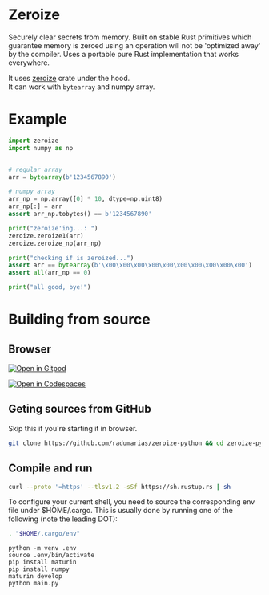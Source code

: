 # Zeroize

Securely clear secrets from memory. Built on stable Rust primitives which guarantee memory is zeroed using an operation will not be 'optimized away' by the compiler.
Uses a portable pure Rust implementation that works everywhere.

It uses [zeroize](https://crates.io/crates/zeroize) crate under the hood.  
It can work with `bytearray` and numpy array.

# Example

```python
import zeroize
import numpy as np


# regular array
arr = bytearray(b'1234567890')

# numpy array
arr_np = np.array([0] * 10, dtype=np.uint8)
arr_np[:] = arr
assert arr_np.tobytes() == b'1234567890'

print("zeroize'ing...: ")
zeroize.zeroize1(arr)
zeroize.zeroize_np(arr_np)

print("checking if is zeroized...")
assert arr == bytearray(b'\x00\x00\x00\x00\x00\x00\x00\x00\x00\x00')
assert all(arr_np == 0)

print("all good, bye!")
```
# Building from source

## Browser

[![Open in Gitpod](https://gitpod.io/button/open-in-gitpod.svg)](https://gitpod.io/#https://github.com/radumarias/zeroize-python)

[![Open in Codespaces](https://github.com/codespaces/badge.svg)](https://github.com/codespaces/new/?repo=radumarias%2Fzeroize-python&ref=main)

## Geting sources from GitHub
Skip this if you're starting it in browser.

```bash
git clone https://github.com/radumarias/zeroize-python && cd zeroize-python
```

## Compile and run

```bash
curl --proto '=https' --tlsv1.2 -sSf https://sh.rustup.rs | sh
```
To configure your current shell, you need to source
the corresponding env file under $HOME/.cargo.
This is usually done by running one of the following (note the leading DOT):
```bash
. "$HOME/.cargo/env"
```
```
python -m venv .env
source .env/bin/activate
pip install maturin
pip install numpy
maturin develop
python main.py
```
